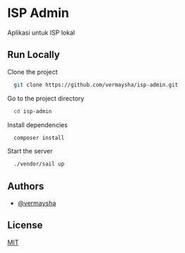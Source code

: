 
# ISP Admin

Aplikasi untuk ISP lokal

## Run Locally

Clone the project

```bash
  git clone https://github.com/vermaysha/isp-admin.git
```

Go to the project directory

```bash
  cd isp-admin
```

Install dependencies

```bash
  composer install
```

Start the server

```bash
  ./vendor/sail up
```


## Authors

- [@vermaysha](https://www.github.com/vermaysha)


## License

[MIT](https://choosealicense.com/licenses/mit/)

